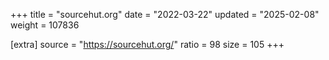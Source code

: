 +++
title = "sourcehut.org"
date = "2022-03-22"
updated = "2025-02-08"
weight = 107836

[extra]
source = "https://sourcehut.org/"
ratio = 98
size = 105
+++
